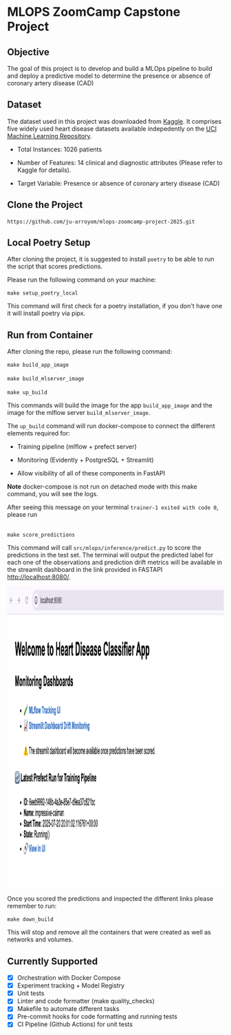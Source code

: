 # MLOPS ZoomCamp Capstone Project

## Objective

The goal of this project is to develop and build a MLOps pipeline to build and deploy a predictive model to determine the presence or absence of coronary artery disease (CAD)

## Dataset

The dataset used in this project was downloaded from [Kaggle](https://www.kaggle.com/datasets/iamtanmayshukla/cardiac-arrest-dataset/data). It comprises five widely used heart disease datasets available indepedently on the [UCI Machine Learning Repository](https://archive.ics.uci.edu/).

- Total Instances: 1026 patients

- Number of Features: 14 clinical and diagnostic attributes (Please refer to Kaggle for details).

- Target Variable: Presence or absence of coronary artery disease (CAD)


## Clone the Project

```
https://github.com/ju-arroyom/mlops-zoomcamp-project-2025.git

```

## Local Poetry Setup

After cloning the project, it is suggested to install `poetry` to be able to run the script that scores predictions.

Please run the following command on your machine:

```
make setup_poetry_local
```

This command will first check for a poetry installation, if you don't have one it will install poetry via pipx.


## Run from Container

After cloning the repo, please run the following command:

```
make build_app_image

make build_mlserver_image

make up_build
```

This commands will build the image for the app `build_app_image` and the image for the mlflow server `build_mlserver_image`.

The `up_build` command will run docker-compose to connect the different elements required for:

- Training pipeline  (mlflow + prefect server)

- Monitoring (Evidently + PostgreSQL + Streamlit)

- Allow visibility of all of these components in FastAPI

**Note** docker-compose is not run on detached mode with this make command, you will see the logs.

After seeing this message on your terminal `trainer-1 exited with code 0`, please run

```

make score_predictions

```

This command will call `src/mlops/inference/predict.py` to score the predictions in the test set. The terminal will output the predicted label for each one of the observations and prediction drift metrics will be available in the streamlit dashboard in the link provided in FASTAPI [http://localhost:8080/](http://localhost:8080/).

<p align="center" width="100%">
  <img src="img/app_screenshot.png" width="600" height="700" class="center">
</p>


Once you scored the predictions and inspected the different links please remember to run:

```
make down_build
```

This will stop and remove all the containers that were created as well as networks and volumes.

## Currently Supported

 - [x] Orchestration with Docker Compose
 - [x] Experiment tracking + Model Registry
 - [x] Unit tests
 - [x] Linter and code formatter (make quality_checks)
 - [x] Makefile to automate different tasks
 - [x] Pre-commit hooks for code formatting and running tests
 - [x] CI Pipeline (Github Actions) for unit tests
